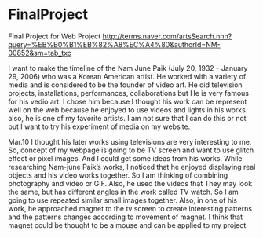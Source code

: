 # FinalProject
Final Project for Web Project
http://terms.naver.com/artsSearch.nhn?query=%EB%B0%B1%EB%82%A8%EC%A4%80&authorId=NM-00852&sm=tab_txc

I want to make the timeline of the Nam June Paik (July 20, 1932 – January 29, 2006) who was a Korean American artist. He worked with a variety of media and is considered to be the founder of video art. He did television projects, installations, performances, collaborations but He is very famous for his vedio art. I chose him because I thought his work can be represent well on the web because he enjoyed to use videos and lights in his works. also, he is one of my favorite artists. I am not sure that I can do this or not but I want to try his experiment of media on my website.


Mar.10 
I thought his later works using televisions are very interesting to me. So, concept of my webpage is going to be TV screen and want to use glitch effect or pixel images. And I could get some ideas from his works. While researching Nam-june Paik’s works, I noticed that he enjoyed displaying real objects and his video works together. So I am thinking of combining photography and video or GIF.  Also, he used the videos that They may look the same, but  has different angles in the work called TV watch. So I am going to use repeated similar small images together. Also, in one of his work, he approached magnet to the tv screen to create interesting patterns and the patterns changes according to movement of magnet. I think that magnet could be thought to be a mouse and can be applied to my project.




